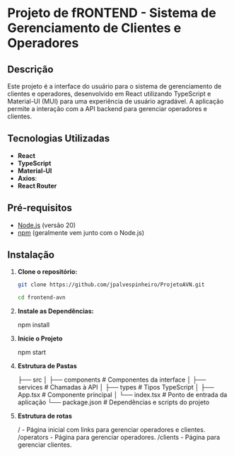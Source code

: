 # Projeto de fRONTEND - Sistema de Gerenciamento de Clientes e Operadores

## Descrição

Este projeto é a interface do usuário para o sistema de gerenciamento de clientes e operadores, desenvolvido em React utilizando TypeScript e Material-UI (MUI) para uma experiência de usuário agradável. A aplicação permite a interação com a API backend para gerenciar operadores e clientes.

## Tecnologias Utilizadas

- **React**
- **TypeScript**
- **Material-UI**
- **Axios**:
- **React Router**

## Pré-requisitos

- [Node.js](https://nodejs.org/) (versão 20)
- [npm](https://www.npmjs.com/) (geralmente vem junto com o Node.js)

## Instalação

1. **Clone o repositório:**
   ```bash
   git clone https://github.com/jpalvespinheiro/ProjetoAVN.git

   cd frontend-avn


2. **Instale as Dependências:**

    npm install

3. **Inicie o Projeto**

    npm start

4. **Estrutura de Pastas**

    ├── src
│   ├── components       # Componentes da interface
│   ├── services         # Chamadas à API
│   ├── types            # Tipos TypeScript
│   ├── App.tsx          # Componente principal
│   └── index.tsx        # Ponto de entrada da aplicação
└── package.json         # Dependências e scripts do projeto

5. **Estrutura de rotas**

    / - Página inicial com links para gerenciar operadores e clientes.
    /operators - Página para gerenciar operadores.
    /clients - Página para gerenciar clientes.








